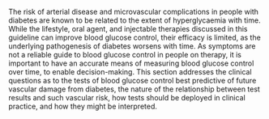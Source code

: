 The risk of arterial disease and microvascular complications in people with diabetes are known
to be related to the extent of hyperglycaemia with time. While the lifestyle, oral agent, and
injectable therapies discussed in this guideline can improve blood glucose control, their efficacy
is limited, as the underlying pathogenesis of diabetes worsens with time. As symptoms are not
a reliable guide to blood glucose control in people on therapy, it is important to have an
accurate means of measuring blood glucose control over time, to enable decision-making.
This section addresses the clinical questions as to the tests of blood glucose control best
predictive of future vascular damage from diabetes, the nature of the relationship between test
results and such vascular risk, how tests should be deployed in clinical practice, and how they
might be interpreted.
